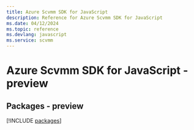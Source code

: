```yaml
---
title: Azure Scvmm SDK for JavaScript
description: Reference for Azure Scvmm SDK for JavaScript
ms.date: 04/12/2024
ms.topic: reference
ms.devlang: javascript
ms.service: scvmm
---
```

# Azure Scvmm SDK for JavaScript - preview
## Packages - preview
[!INCLUDE [packages](scvmm-index.md)]